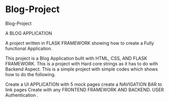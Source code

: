 # Blog-Project
Blog-Project

A BLOG APPLICATION

A project written in FLASK FRAMEWORK showing how to create a Fully functional Application.

This project is a Blog Application bullt with HTML, CSS, AND FLASK FRAMEWORK. This is a project with Hard core strings as it has to do with Backend Aspect. This is a simple project with simple codes which shows how to do the following.

Create a UI APPLICATION with 5 mock pages create a NAVIGATION BAR to link pages Create with any FRONTEND FRAMEWORK AND BACKEND. USER Authentication .

